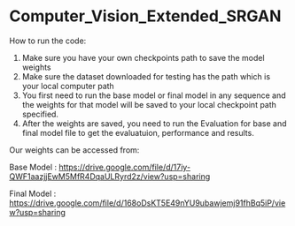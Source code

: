 # Computer_Vision_Extended_SRGAN
How to run the code:
1. Make sure you have your own checkpoints path to save the model weights
2. Make sure the dataset downloaded for testing has the path which is your local computer path
3. You first need to run the base model or final model in any sequence and the weights for that model will be saved to your local checkpoint path specified.
4. After the weights are saved, you need to run the Evaluation for base and final model file to get the evaluatuion, performance and results.




Our weights can be accessed from:

  Base Model :
  https://drive.google.com/file/d/17iy-QWF1aazjjEwM5MfR4DqaULRyrd2z/view?usp=sharing

  Final Model :
  https://drive.google.com/file/d/168oDsKT5E49nYU9ubawjemj91fhBq5iP/view?usp=sharing
